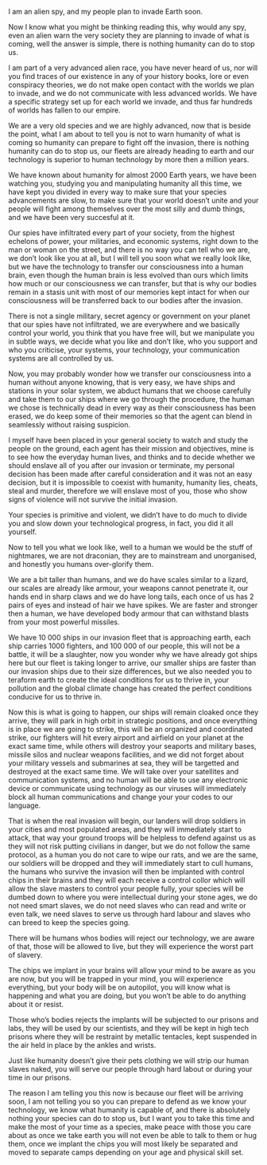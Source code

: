 I am an alien spy, and my people plan to invade Earth soon.



Now I know what you might be thinking reading this, why would any spy, even an alien warn the very society they are planning to invade of what is coming, well the answer is simple, there is nothing humanity can do to stop us. 



I am part of a very advanced alien race, you have never heard of us, nor will you find traces of our existence in any of your history books, lore or even conspiracy theories, we do not make open contact with the worlds we plan to invade, and we do not communicate with less advanced worlds. We have a specific strategy set up for each world we invade, and thus far hundreds of worlds has fallen to our empire. 



We are a very old species and we are highly advanced, now that is beside the point, what I am about to tell you is not to warn humanity of what is coming so humanity can prepare to fight off the invasion, there is nothing humanity can do to stop us, our fleets are already heading to earth and our technology is superior to human technology by more then a million years. 



We have known about humanity for almost 2000 Earth years, we have been watching you, studying you and manipulating humanity all this time, we have kept you divided in every way to make sure that your species advancements are slow, to make sure that your world doesn’t unite and your people will fight among themselves over the most silly and dumb things, and we have been very succesful at it. 



Our spies have infiltrated every part of your society, from the highest echelons of power, your militaries, and economic systems, right down to the man or woman on the street, and there is no way you can tell who we are, we don’t look like you at all, but I will tell you soon what we really look like, but we have the technology to transfer our consciousness into a human brain, even though the human brain is less evolved than ours which limits how much or our consciousness we can transfer, but that is why our bodies remain in a stasis unit with most of our memories kept intact for when our consciousness will be transferred back to our bodies after the invasion. 



There is not a single military, secret agency or government on your planet that our spies have not infiltrated, we are everywhere and we basically control your world, you think that you have free will, but we manipulate you in subtle ways, we decide what you like and don’t like, who you support and who you criticise, your systems, your technology, your communication systems are all controlled by us. 



Now, you may probably wonder how we transfer our consciousness into a human without anyone knowing, that is very easy, we have ships and stations in your solar system, we abduct humans that we choose carefully and take them to our ships where we go through the procedure, the human we chose is technically dead in every way as their consciousness has been erased, we do keep some of their memories so that the agent can blend in seamlessly without raising suspicion. 



I myself have been placed in your general society to watch and study the people on the ground, each agent has their mission and objectives, mine is to see how the everyday human lives, and thinks and to decide whether we should enslave all of you after our invasion or terminate, my personal decision has been made after careful consideration and it was not an easy decision, but it is impossible to coexist with humanity, humanity lies, cheats, steal and murder, therefore we will enslave most of you, those who show signs of violence will not survive the initial invasion. 



Your species is primitive and violent, we didn’t have to do much to divide you and slow down your technological progress, in fact, you did it all yourself. 



Now to tell you what we look like, well to a human we would be the stuff of nightmares, we are not draconian, they are to mainstream and unorganised, and honestly you humans over-glorify them.

We are a bit taller than humans, and we do have scales similar to a lizard, our scales are already like armour, your weapons cannot penetrate it, our hands end in sharp claws and we do have long tails, each once of us has 2 pairs of eyes and instead of hair we have spikes. We are faster and stronger then a human, we have developed body armour that can withstand blasts from your most powerful missiles. 



We have 10 000 ships in our invasion fleet that is approaching earth, each ship carries 1000 fighters, and 100 000 of our people, this will not be a battle, it will be a slaughter, now you wonder why we have already got ships here but our fleet is taking longer to arrive, our smaller ships are faster than our invasion ships due to their size differences, but we also needed you to teraform earth to create the ideal conditions for us to thrive in, your pollution and the global climate change has created the perfect conditions conducive for us to thrive in. 



Now this is what is going to happen, our ships will remain cloaked once they arrive, they will park in high orbit in strategic positions, and once everything is in place we are going to strike, this will be an organized and coordinated strike, our fighters will hit every airport and airfield on your planet at the exact same time, while others will destroy your seaports and military bases, missile silos and nuclear weapons facilities, and we did not forget about your military vessels and submarines at sea, they will be targetted and destroyed at the exact same time. We will take over your satellites and communication systems, and no human will be able to use any electronic device or communicate using technology as our viruses will immediately block all human communications and change your your codes to our language. 



That is when the real invasion will begin, our landers will drop soldiers in your cities and most populated areas, and they will immediately start to attack, that way your ground troops will be helpless to defend against us as they will not risk putting civilians in danger, but we do not follow the same protocol, as a human you do not care to wipe our rats, and we are the same, our soldiers will be dropped and they will immediately start to cull humans, the humans who survive the invasion will then be implanted with control chips in their brains and they will each receive a control collor which will allow the slave masters to control your people fully, your species will be dumbed down to where you were intellectual during your stone ages, we do not need smart slaves, we do not need slaves who can read and write or even talk, we need slaves to serve us through hard labour and slaves who can breed to keep the species going. 

There will be humans whos bodies will reject our technology, we are aware of that, those will be allowed to live, but they will experience the worst part of slavery. 



The chips we implant in your brains will allow your mind to be aware as you are now, but you will be trapped in your mind, you will experience everything, but your body will be on autopilot, you will know what is happening and what you are doing, but you won’t be able to do anything about it or resist. 



Those who’s bodies rejects the implants will be subjected to our prisons and labs, they will be used by our scientists, and they will be kept in high tech prisons where they will be restraint by metallic tentacles, kept suspended in the air held in place by the ankles and wrists.



Just like humanity doesn’t give their pets clothing we will strip our human slaves naked, you will serve our people through hard labout or during your time in our prisons. 



The reason I am telling you this now is because our fleet will be arriving soon, I am not telling you so you can prepare to defend as we know your technology, we know what humanity is capable of, and there is absolutely nothing your species can do to stop us, but I want you to take this time and make the most of your time as a species, make peace with those you care about as once we take earth you will not even be able to talk to them or hug them, once we implant the chips you will most likely be separated and moved to separate camps depending on your age and physical skill set. 

  
  
  
